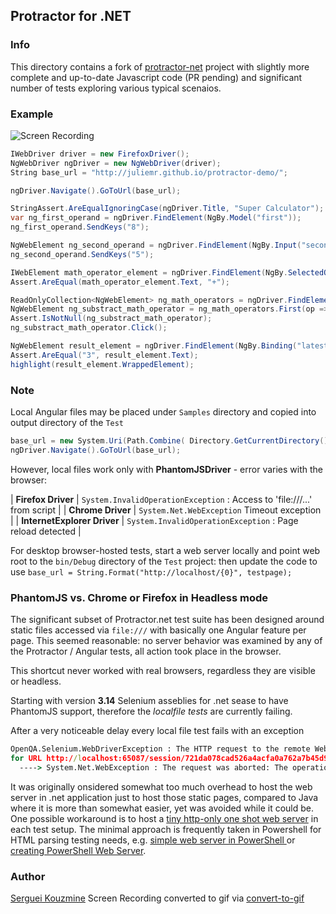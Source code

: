 ## Protractor for .NET
### Info

This directory contains a fork of [protractor-net](https://github.com/bbaia/protractor-net) project with slightly more complete and up-to-date Javascript code (PR pending) and significant number of tests exploring various typical scenaios.

### Example
![Screen Recording](https://github.com/sergueik/powershell_selenium/blob/master/csharp/protractor-net/Screenshots/3.gif?)

```  csharp
IWebDriver driver = new FirefoxDriver();
NgWebDriver ngDriver = new NgWebDriver(driver);
String base_url = "http://juliemr.github.io/protractor-demo/";

ngDriver.Navigate().GoToUrl(base_url);

StringAssert.AreEqualIgnoringCase(ngDriver.Title, "Super Calculator");
var ng_first_operand = ngDriver.FindElement(NgBy.Model("first"));
ng_first_operand.SendKeys("8");

NgWebElement ng_second_operand = ngDriver.FindElement(NgBy.Input("second"));
ng_second_operand.SendKeys("5");

IWebElement math_operator_element = ngDriver.FindElement(NgBy.SelectedOption("operator"));
Assert.AreEqual(math_operator_element.Text, "+");

ReadOnlyCollection<NgWebElement> ng_math_operators = ngDriver.FindElements(NgBy.Options("value for (key, value) in operators"));
NgWebElement ng_substract_math_operator = ng_math_operators.First(op => op.Text.Equals("-", StringComparison.Ordinal));
Assert.IsNotNull(ng_substract_math_operator);
ng_substract_math_operator.Click();

NgWebElement result_element = ngDriver.FindElement(NgBy.Binding("latest"));
Assert.AreEqual("3", result_element.Text);
highlight(result_element.WrappedElement);
```

### Note
Local Angular files may be placed under `Samples` directory and copied into output directory of the `Test`
``` csharp
base_url = new System.Uri(Path.Combine( Directory.GetCurrentDirectory(), testpage)).AbsoluteUri;
ngDriver.Navigate().GoToUrl(base_url);
```
However, local files work only  with __PhantomJSDriver__ - error varies with the browser:

| __Firefox Driver__          | `System.InvalidOperationException` : Access to 'file:///...' from script |
| __Chrome Driver__           | `System.Net.WebException` Timeout exception                              |
| __InternetExplorer Driver__ | `System.InvalidOperationException` : Page reload detected                |


For desktop browser-hosted tests, start a web server locally and point web root to the `bin/Debug` directory of the `Test` project:
then update the code to  use `base_url = String.Format("http://localhost/{0}", testpage);`


### PhantomJS vs. Chrome or Firefox in Headless mode

The significant subset of Protractor.net test suite has been designed around static files accessed via `file:///` 
with basically one Angular feature per page. 
This seemed reasonable: no server behavior was examined by any of the 
Protractor / Angular tests, all action took place in the browser.

This shortcut never worked with real browsers, regardless they are visible or headless.

Starting with version __3.14__  Selenium asseblies for .net sease to have PhantomJS support, therefore the *localfile tests* 
are currently failing.

After a very noticeable delay every local file test fails with an exception
```cmd
OpenQA.Selenium.WebDriverException : The HTTP request to the remote WebDriver server 
for URL http://localhost:65087/session/721da078cad526a4acfa0a762a7b45d9/execute_async timed out after 60 seconds.
  ----> System.Net.WebException : The request was aborted: The operation has timed out.
```
It was originally onsidered somewhat too much overhead to host the web server in .net application just to host those static pages, compared to Java where it is more than somewhat easier, yet was avoided while it could be. 
One possible workaround is to host a [tiny http-only one shot web server](https://gist.github.com/aksakalli/9191056) 
in each test setup.
The minimal approach is frequently taken in Powershell for HTML parsing testing needs, 
e.g. [simple web server in PowerShell ](https://4sysops.com/archives/building-a-web-server-with-powershell/)
 or [creating PowerShell Web Server](https://community.idera.com/database-tools/powershell/powertips/b/tips/posts/creating-powershell-web-server).


### Author
[Serguei Kouzmine](kouzmine_serguei@yahoo.com)
Screen Recording converted to gif via [convert-to-gif](http://image.online-convert.com/convert-to-gif)
